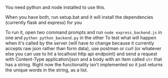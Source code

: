 You need python and node installed to use this.

When you have both, run setup.bat and it will install the dependencies (currently flask and express) for you

To run it, open two command prompts and run `node express_backend.js` in one and `python python_backend.py` in the other
To test what will happen when it's called by the server (will have to change because it currently accepts raw json rather than
form data), use postman or curl (or whatever else you can use to hit a localhost http api endpoint) and send a request with Content-Type application/json and a body with an item called `str` that has a string. Right now the functionality isn't implemented so it just returns the unique words in the string, as a list.